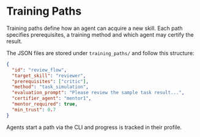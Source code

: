 # Training Paths

Training paths define how an agent can acquire a new skill. Each path specifies prerequisites, a training method and which agent may certify the result.

The JSON files are stored under `training_paths/` and follow this structure:

```json
{
  "id": "review_flow",
  "target_skill": "reviewer",
  "prerequisites": ["critic"],
  "method": "task_simulation",
  "evaluation_prompt": "Please review the sample task result...",
  "certifier_agent": "mentor1",
  "mentor_required": true,
  "min_trust": 0.7
}
```

Agents start a path via the CLI and progress is tracked in their profile.
